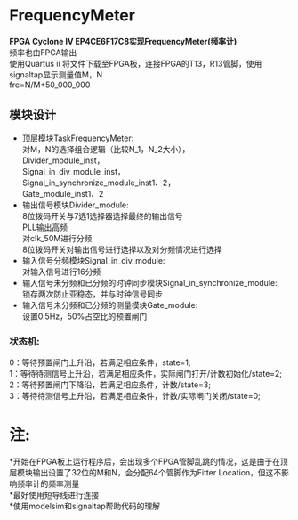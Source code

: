 # FrequencyMeter  
**FPGA Cyclone IV EP4CE6F17C8实现FrequencyMeter(频率计)**  
频率也由FPGA输出  
使用Quartus ii 将文件下载至FPGA板，连接FPGA的T13，R13管脚，使用signaltap显示测量值M，N  
fre=N/M*50_000_000  
## 模块设计  
- 顶层模块TaskFrequencyMeter:  
对M，N的选择组合逻辑（比较N_1，N_2大小），  
Divider_module_inst，  
Signal_in_div_module_inst，  
Signal_in_synchronize_module_inst1、2，  
Gate_module_inst1、2  
- 输出信号模块Divider_module:  
8位拨码开关与7选1选择器选择最终的输出信号  
PLL输出高频  
对clk_50M进行分频  
8位拨码开关对输出信号进行选择以及对分频情况进行选择  
- 输入信号分频模块Signal_in_div_module:  
对输入信号进行16分频  
- 输入信号未分频和已分频的时钟同步模块Signal_in_synchronize_module:  
锁存两次防止亚稳态，并与时钟信号同步  
- 输入信号未分频和已分频的测量模块Gate_module:  
设置0.5Hz，50%占空比的预置闸门  
### 状态机:  
   0：等待预置闸门上升沿，若满足相应条件，state=1;  
   1：等待待测信号上升沿，若满足相应条件，实际闸门打开/计数初始化/state=2;  
   2：等待预置闸门下降沿，若满足相应条件，计数/state=3;  
   3：等待待测信号上升沿，若满足相应条件，计数/实际闸门关闭/state=0;  
# 注:  
*开始在FPGA板上运行程序后，会出现多个FPGA管脚乱跳的情况，这是由于在顶层模块输出设置了32位的M和N，会分配64个管脚作为Fitter Location，但这不影响频率计的频率测量  
*最好使用短导线进行连接  
*使用modelsim和signaltap帮助代码的理解
